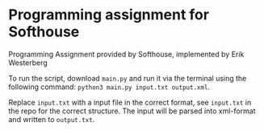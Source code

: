 # Programming assignment for Softhouse

Programming Assignment provided by Softhouse, implemented by Erik Westerberg

To run the script, download `main.py` and run it via the terminal using the following command:
`python3 main.py input.txt output.xml`. 

Replace `input.txt` with a input file in the correct format, see `input.txt` in the repo for the correct structure. The input will be parsed into xml-format and written to `output.txt`. 


